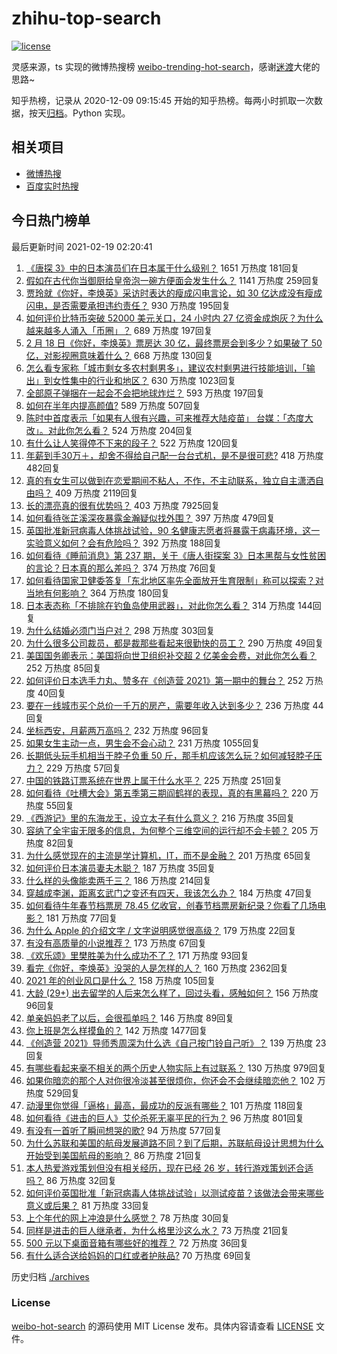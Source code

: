 # zhihu-top-search

[![license](https://img.shields.io/github/license/Arrackisarookie/zhihu-top-search)](https://github.com/Arrackisarookie/zhihu-top-search/blob/master/LICENSE)

灵感来源，ts 实现的微博热搜榜 [weibo-trending-hot-search](https://github.com/justjavac/weibo-trending-hot-search)，感谢[迷渡](https://github.com/justjavac)大佬的思路~

知乎热榜，记录从 2020-12-09 09:15:45 开始的知乎热榜。每两小时抓取一次数据，按天[归档](./archives)。Python 实现。

## 相关项目
+ [微博热搜](https://github.com/Arrackisarookie/weibo-hot-search)
+ [百度实时热搜](https://github.com/Arrackisarookie/baidu-hot-search)

## 今日热门榜单

<!-- Rank Begin -->

最后更新时间 2021-02-19 02:20:41

1. [《唐探 3》中的日本演员们在日本属于什么级别？](https://www.zhihu.com/question/444896076) 1651 万热度 181回复
1. [假如在古代你当御厨给皇帝泡一碗方便面会发生什么？](https://www.zhihu.com/question/396487713) 1141 万热度 259回复
1. [贾玲就《你好，李焕英》采访时表达的瘦成闪电言论，如 30 亿达成没有瘦成闪电，是否需要承担违约责任？](https://www.zhihu.com/question/445021851) 930 万热度 195回复
1. [如何评价比特币突破 52000 美元关口，24 小时内 27 亿资金成炮灰？为什么越来越多人涌入「币圈」？](https://www.zhihu.com/question/444989200) 689 万热度 197回复
1. [2 月 18 日《你好，李焕英》票房达 30 亿，最终票房会到多少？如果破了 50 亿，对影视圈意味着什么？](https://www.zhihu.com/question/444889605) 668 万热度 130回复
1. [怎么看专家称「城市剩女多农村剩男多」，建议农村剩男进行技能培训，「输出」到女性集中的行业和地区？](https://www.zhihu.com/question/444575788) 630 万热度 1023回复
1. [全部原子弹捆在一起会不会把地球炸烂？](https://www.zhihu.com/question/444379946) 593 万热度 197回复
1. [如何在半年内提高颜值?](https://www.zhihu.com/question/302545858) 589 万热度 507回复
1. [陈时中首度表示「如果有人很有兴趣，可来推荐大陆疫苗」 台媒：「态度大改」。对此你怎么看？](https://www.zhihu.com/question/444830749) 524 万热度 204回复
1. [有什么让人笑得停不下来的段子？](https://www.zhihu.com/question/442478358) 522 万热度 120回复
1. [年薪到手30万＋，却舍不得给自己配一台台式机，是不是很可悲?](https://www.zhihu.com/question/440113043) 418 万热度 482回复
1. [真的有女生可以做到在恋爱期间不粘人，不作，不主动联系，独立自主潇洒自由吗？](https://www.zhihu.com/question/298587012) 409 万热度 2119回复
1. [长的漂亮真的很有优势吗？](https://www.zhihu.com/question/301105442) 403 万热度 7925回复
1. [如何看待张芷溪深夜暴露金瀚疑似找外围？](https://www.zhihu.com/question/444964233) 397 万热度 479回复
1. [英国批准新冠病毒人体挑战试验，90 名健康志愿者将暴露于病毒环境，这一实验意义如何？会有危险吗？](https://www.zhihu.com/question/444983504) 392 万热度 188回复
1. [如何看待《睡前消息》第 237 期，关于《唐人街探案 3》日本黑帮与女性贫困的言论？日本真的那么差吗？](https://www.zhihu.com/question/444974542) 374 万热度 76回复
1. [如何看待国家卫健委答复「东北地区率先全面放开生育限制」称可以探索？对当地有何影响？](https://www.zhihu.com/question/445095765) 364 万热度 180回复
1. [日本表态称「不排除在钓鱼岛使用武器」，对此你怎么看？](https://www.zhihu.com/question/444983809) 314 万热度 144回复
1. [为什么结婚必须门当户对？](https://www.zhihu.com/question/440580780) 298 万热度 303回复
1. [为什么很多公司裁员，都是裁那些看起来很勤快的员工？](https://www.zhihu.com/question/436741729) 290 万热度 49回复
1. [美国国务卿表示：美国将向世卫组织补交超 2 亿美金会费，对此你怎么看？](https://www.zhihu.com/question/444980627) 252 万热度 85回复
1. [如何评价日本选手力丸、赞多在《创造营 2021》第一期中的舞台？](https://www.zhihu.com/question/444907410) 252 万热度 40回复
1. [要在一线城市买个总价一千万的房产，需要年收入达到多少？](https://www.zhihu.com/question/443381012) 236 万热度 44回复
1. [坐标西安，月薪两万高吗？](https://www.zhihu.com/question/440777678) 232 万热度 96回复
1. [如果女生主动一点，男生会不会心动？](https://www.zhihu.com/question/432129590) 231 万热度 1055回复
1. [长期低头玩手机相当于脖子负重 50 斤，那手机应该怎么玩？如何减轻脖子压力？](https://www.zhihu.com/question/445006859) 229 万热度 57回复
1. [中国的铁路订票系统在世界上属于什么水平？](https://www.zhihu.com/question/315887668) 225 万热度 251回复
1. [如何看待《吐槽大会》第五季第三期阎鹤祥的表现，真的有黑幕吗？](https://www.zhihu.com/question/444542424) 220 万热度 55回复
1. [《西游记》里的东海龙王，设立太子有什么意义？](https://www.zhihu.com/question/444865119) 216 万热度 35回复
1. [容纳了全宇宙无限多的信息，为何整个三维空间的运行却不会卡顿？](https://www.zhihu.com/question/444805523) 205 万热度 82回复
1. [为什么感觉现在的主流是学计算机，IT，而不是金融？](https://www.zhihu.com/question/444288715) 201 万热度 65回复
1. [如何评价日本演员妻夫木聪？](https://www.zhihu.com/question/39853510) 187 万热度 35回复
1. [什么样的头像能卖两千三？](https://www.zhihu.com/question/395702944) 186 万热度 214回复
1. [穿越成李渊，距离玄武门之变还有四天，我该怎么办？](https://www.zhihu.com/question/444826848) 184 万热度 47回复
1. [如何看待牛年春节档票房 78.45 亿收官，创春节档票房新纪录？你看了几场电影？](https://www.zhihu.com/question/444973852) 181 万热度 77回复
1. [为什么 Apple 的介绍文字 / 文字说明感觉很高级？](https://www.zhihu.com/question/444584222) 179 万热度 22回复
1. [有没有高质量的小说推荐？](https://www.zhihu.com/question/443856474) 173 万热度 67回复
1. [《欢乐颂》里樊胜美为什么成功不了？](https://www.zhihu.com/question/44713226) 171 万热度 93回复
1. [看完《你好，李焕英》没哭的人是怎样的人？](https://www.zhihu.com/question/444609982) 160 万热度 2362回复
1. [2021 年的创业风口是什么？](https://www.zhihu.com/question/368844149) 158 万热度 105回复
1. [大龄 (29+) 出去留学的人后来怎么样了，回过头看，感触如何？](https://www.zhihu.com/question/274185995) 156 万热度 96回复
1. [单亲妈妈老了以后，会很孤单吗？](https://www.zhihu.com/question/444444572) 146 万热度 89回复
1. [你上班是怎么样摸鱼的？](https://www.zhihu.com/question/340253665) 142 万热度 1477回复
1. [《创造营 2021》导师秀周深为什么选《自己按门铃自己听》？](https://www.zhihu.com/question/444873114) 139 万热度 23回复
1. [有哪些看起来毫不相关的两个历史人物实际上有过联系？](https://www.zhihu.com/question/392281921) 130 万热度 979回复
1. [如果你暗恋的那个人对你很冷淡甚至很烦你，你还会不会继续暗恋他？](https://www.zhihu.com/question/443164315) 102 万热度 529回复
1. [动漫里你觉得「逼格」最高，最成功的反派有哪些？](https://www.zhihu.com/question/439393316) 101 万热度 118回复
1. [如何看待《进击的巨人》艾伦杀死无辜平民的行为？](https://www.zhihu.com/question/439947843) 96 万热度 801回复
1. [有没有一首听了瞬间想哭的歌?](https://www.zhihu.com/question/441430002) 94 万热度 577回复
1. [为什么苏联和美国的航母发展道路不同？到了后期，苏联航母设计思想为什么开始受到美国航母的影响？](https://www.zhihu.com/question/21484679) 86 万热度 21回复
1. [本人热爱游戏策划但没有相关经历，现在已经 26 岁，转行游戏策划还合适吗？](https://www.zhihu.com/question/373914422) 86 万热度 32回复
1. [如何评价英国批准「新冠病毒人体挑战试验」以测试疫苗？该做法会带来哪些意义或后果？](https://www.zhihu.com/question/444986163) 81 万热度 33回复
1. [上个年代的网上冲浪是什么感觉？](https://www.zhihu.com/question/444601225) 78 万热度 30回复
1. [同样是进击的巨人继承者，为什么格里沙这么水？](https://www.zhihu.com/question/440014252) 73 万热度 21回复
1. [500 元以下桌面音箱有哪些好的推荐？](https://www.zhihu.com/question/19909113) 72 万热度 36回复
1. [有什么适合送给妈妈的口红或者护肤品?](https://www.zhihu.com/question/311082622) 70 万热度 69回复
<!-- Rank End -->

历史归档 [./archives](./archives)

### License

[weibo-hot-search](https://github.com/Arrackisarookie/zhihu-top-search) 的源码使用 MIT License 发布。具体内容请查看 [LICENSE](./LICENSE) 文件。
